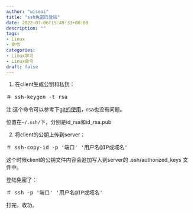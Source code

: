 ```yaml
---
author: "wiseai"
title: "ssh免密码登陆"
date: 2022-07-06T15:49:33+08:00
description: ""
tags:
- Linux
- 命令
categories:
- Linux学习
- Linux命令
draft: false
---
```


1. 在client生成公钥和私钥：
<pre>＃ ssh-keygen -t rsa</pre>
注:这个命令可以参考下[git的使用](/post/git/)，rsa也没有问题。

位置在`~/.ssh/`下，分别是id_rsa和id_rsa.pub

2. 将client的公钥上传到server：
<pre>＃ ssh-copy-id -p '端口' '用户名@IP或域名'</pre>
这个时候client的公钥文件内容会追加写入到server的 .ssh/authorized_keys 文件中。

登陆免密了：
<pre>＃ ssh -p '端口' '用户名@IP或域名'</pre>
打完，收功。